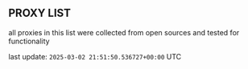 ## PROXY LIST

all proxies in this list were collected from open sources and tested for functionality

last update: `2025-03-02 21:51:50.536727+00:00` UTC
